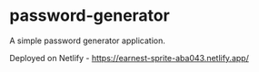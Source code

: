 # password-generator
 A simple password generator application.
 
 Deployed on Netlify - https://earnest-sprite-aba043.netlify.app/
